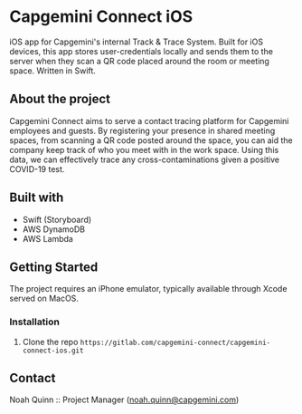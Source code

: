 # Capgemini Connect iOS

iOS app for Capgemini's internal Track & Trace System. Built for iOS devices, this app stores user-credentials locally and sends them to the server when they scan a QR code placed around the room or meeting space. Written in Swift.

## About the project
Capgemini Connect aims to serve a contact tracing platform for Capgemini employees and guests. By registering your presence in shared meeting spaces, from scanning a QR code posted around the space, you can aid the company keep track of who you meet with in the work space. Using this data, we can effectively trace any cross-contaminations given a positive COVID-19 test.

## Built with
* Swift (Storyboard)
* AWS DynamoDB
* AWS Lambda

## Getting Started
The project requires an iPhone emulator, typically available through Xcode served on MacOS.

### Installation
1. Clone the repo
`https://gitlab.com/capgemini-connect/capgemini-connect-ios.git`

## Contact
Noah Quinn :: Project Manager (noah.quinn@capgemini.com)

